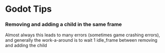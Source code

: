 # Godot Tips
### Removing and adding a child in the same frame
Almost always this leads to many errors (sometimes game crashing errors), and generally the work-a-around is to wait 1 idle_frame between removing and adding the child
